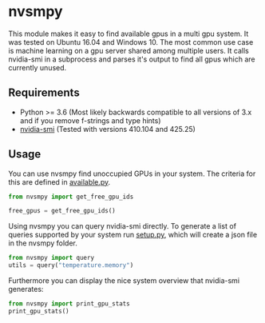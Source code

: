 # nvsmpy
This module makes it easy to find available gpus in a multi gpu system. It was tested on Ubuntu 16.04 and Windows 10. The most common use case is machine learning on a gpu server shared among multiple users. It calls nvidia-smi in a subprocess and parses it's output to find all gpus which are currently unused.

## Requirements
- Python >= 3.6 (Most likely backwards compatible to all versions of 3.x and if you remove f-strings and type hints)
- [nvidia-smi](https://developer.nvidia.com/nvidia-system-management-interface) (Tested with versions 410.104 and 425.25)

## Usage
You can use nvsmpy find unoccupied GPUs in your system. The criteria for this are defined in [available.py](available.py).
```python
from nvsmpy import get_free_gpu_ids

free_gpus = get_free_gpu_ids()
```

Using nvsmpy you can query nvidia-smi directly. To generate a list of queries supported by your system run [setup.py](setup.py), which will create a json file in the nvsmpy folder.
```python
from nvsmpy import query
utils = query("temperature.memory")
```
Furthermore you can display the nice system overview that nvidia-smi generates:
```python
from nvsmpy import print_gpu_stats
print_gpu_stats()
```


